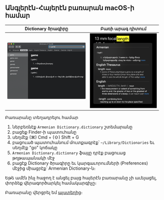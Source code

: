 ## Անգլերէն-Հայերէն բառարան macOS-ի համար

Dictionary ծրագիրը | Բառի արագ դիտում
------------ | -------------
![Image of Yaktocat](/images/img_1.png) | ![Image of Yaktocat](/images/img_2.png)


Բառարանը տեղադրելու համար
1. ներբեռնէք ``Armenian Dictionary.dictionary`` շտեմարանը
2. բացեք Finder-ի պատուհանը
3. սեղմէք (⌘) Cmd + (⇧) Shift + G 
4. բացուած պատուհանում մուտքագրէք՝ ``~/Library/Dictionaries`` եւ սեղմէք "go" կոճակը
3. ``Armenian Dictionary.dictionary`` ֆայլը դրէք բացուաց թղթապանակի մէջ
5. բացէք Dictionary ծրագիրը եւ կարգաւորումների (Preferences) մէջից միացրէք՝ Armenian Dictionary-ն։

Եթե ամէն ինչ հաջող է անցել բայց հայերէն բառարանը չի աւելացել, փորձեք վերագործարկել համակարգիչը։


Բառարանը վերցրել եմ [այստեղից](https://github.com/norayr/baratian_dictionary)։
